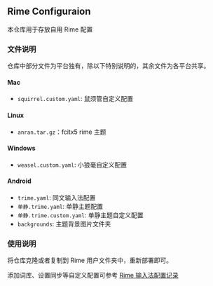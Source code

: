 ## Rime Configuraion

本仓库用于存放自用 Rime 配置

### 文件说明

仓库中部分文件为平台独有，除以下特别说明的，其余文件为各平台共享。

#### Mac

- `squirrel.custom.yaml`: 鼠须管自定义配置

#### Linux

- `anran.tar.gz`：fcitx5 rime 主题

#### Windows

- `weasel.custom.yaml`: 小狼毫自定义配置

#### Android

- `trime.yaml`: 同文输入法配置
- `单静.trime.yaml`: 单静主题配置
- `单静.trime.custom.yaml`: 单静主题自定义配置
- `backgrounds`: 主题背景图片文件夹

### 使用说明

将仓库克隆或者复制到 Rime 用户文件夹中，重新部署即可。

添加词库、设置同步等自定义配置可参考 [Rime 输入法配置记录](https://www.10101.io/2019/01/30/rime-configuration)
